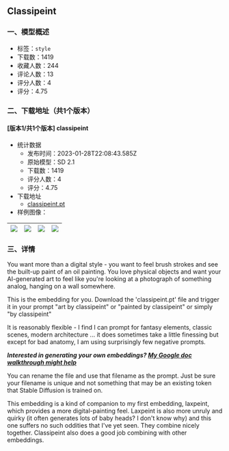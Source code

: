 ## Classipeint 
### 一、模型概述

- 标签：`style`
- 下载数：1419
- 收藏人数：244
- 评论人数：13
- 评分人数：4
- 评分：4.75

### 二、下载地址（共1个版本）

#### [版本1/共1个版本] classipeint

- 统计数据
  - 发布时间：2023-01-28T22:08:43.585Z
  - 原始模型：SD 2.1
  - 下载数：1419
  - 评分人数：4
  - 评分：4.75
- 下载地址
  - [classipeint.pt](https://civitai.com/api/download/models/4177)
- 样例图像：

| <img src="https://image.civitai.com/xG1nkqKTMzGDvpLrqFT7WA/850029e4-3ee9-4953-5452-f723dcd32a00/width=450/27017.jpeg" /> | <img src="https://image.civitai.com/xG1nkqKTMzGDvpLrqFT7WA/d944112e-b2f9-4c80-35f4-b6869f120f00/width=450/27030.jpeg" /> | <img src="https://image.civitai.com/xG1nkqKTMzGDvpLrqFT7WA/87f4c89e-ebdb-44b7-57de-538c95ee4f00/width=450/27027.jpeg" /> | <img src="https://image.civitai.com/xG1nkqKTMzGDvpLrqFT7WA/5fc69a53-cf40-48af-090b-45e7cdb1f300/width=450/27025.jpeg" /> |
| ---- | ---- | ---- | ---- |


### 三、详情
<p>You want more than a digital style - you want to feel brush strokes and see the built-up paint of an oil painting. You love physical objects and want your AI-generated art to feel like you're looking at a photograph of something analog, hanging on a wall somewhere.</p><p>This is the embedding for you. Download the 'classipeint.pt' file and trigger it in your prompt "art by classipeint" or "painted by classipeint" or simply "by classipeint"</p><p>It is reasonably flexible - I find I can prompt for fantasy elements, classic scenes, modern architecture ... it does sometimes take a little finessing but except for bad anatomy, I am using surprisingly few negative prompts.</p><p><strong><em>Interested in generating your own embeddings? </em></strong><a target="_blank" rel="ugc" href="https://docs.google.com/document/d/1JvlM0phnok4pghVBAMsMq_-Z18_ip_GXvHYE0mITdFE/edit?usp=sharing"><strong><em>My Google doc walkthrough might help</em></strong></a></p><p>You can rename the file and use that filename as the prompt. Just be sure your filename is unique and not something that may be an existing token that Stable Diffusion is trained on.</p><p>This embedding is a kind of companion to my first embedding, laxpeint, which provides a more digital-painting feel. Laxpeint is also more unruly and quirky (it often generates lots of baby heads? I don't know why) and this one suffers no such oddities that I've yet seen. They combine nicely together. Classipeint also does a good job combining with other embeddings.</p>